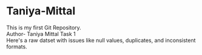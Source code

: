 # Taniya-Mittal
This is my first Git Repository.
<br>
Author- Taniya Mittal
Task 1
<br>
Here's a raw datset with issues like  null values, duplicates, and inconsistent formats.
